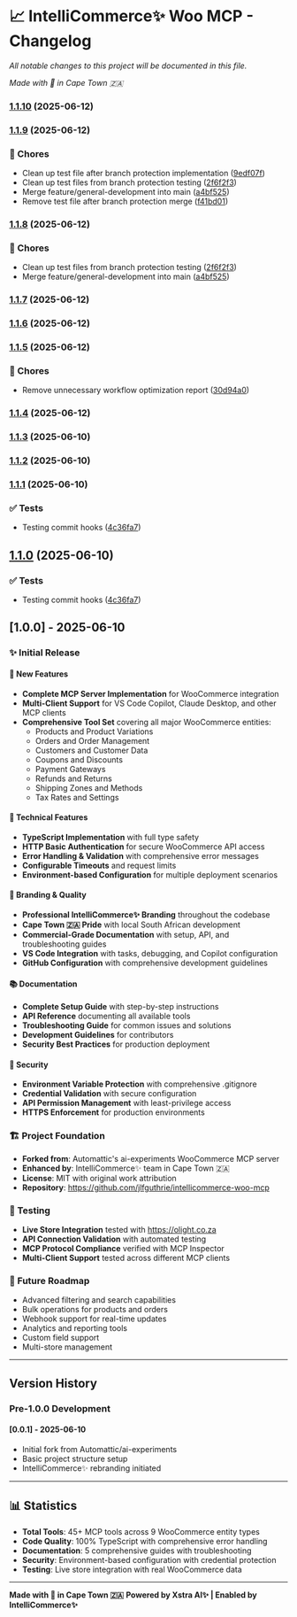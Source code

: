 # 📈 IntelliCommerce✨ Woo MCP - Changelog

*All notable changes to this project will be documented in this file.*

*Made with 🧡 in Cape Town 🇿🇦*

### [1.1.10](https://github.com/jlfguthrie/intellicommerce-woo-mcp/compare/v1.1.9...v1.1.10) (2025-06-12)

### [1.1.9](https://github.com/jlfguthrie/intellicommerce-woo-mcp/compare/v1.1.7...v1.1.9) (2025-06-12)


### 🧹 Chores

* Clean up test file after branch protection implementation ([9edf07f](https://github.com/jlfguthrie/intellicommerce-woo-mcp/commit/9edf07f9db286f8d6224dde2c6a5fe10735f6a79))
* Clean up test files from branch protection testing ([2f6f2f3](https://github.com/jlfguthrie/intellicommerce-woo-mcp/commit/2f6f2f3ea1751800cb88772c0029d193446d8090))
* Merge feature/general-development into main ([a4bf525](https://github.com/jlfguthrie/intellicommerce-woo-mcp/commit/a4bf525d12d7304d4332f189768f0ab50a546504))
* Remove test file after branch protection merge ([f41bd01](https://github.com/jlfguthrie/intellicommerce-woo-mcp/commit/f41bd011b4760257448341a7d3d81539b5f7adad))

### [1.1.8](https://github.com/jlfguthrie/intellicommerce-woo-mcp/compare/v1.1.7...v1.1.8) (2025-06-12)


### 🧹 Chores

* Clean up test files from branch protection testing ([2f6f2f3](https://github.com/jlfguthrie/intellicommerce-woo-mcp/commit/2f6f2f3ea1751800cb88772c0029d193446d8090))
* Merge feature/general-development into main ([a4bf525](https://github.com/jlfguthrie/intellicommerce-woo-mcp/commit/a4bf525d12d7304d4332f189768f0ab50a546504))

### [1.1.7](https://github.com/jlfguthrie/intellicommerce-woo-mcp/compare/v1.1.6...v1.1.7) (2025-06-12)

### [1.1.6](https://github.com/jlfguthrie/intellicommerce-woo-mcp/compare/v1.1.5...v1.1.6) (2025-06-12)

### [1.1.5](https://github.com/jlfguthrie/intellicommerce-woo-mcp/compare/v1.1.4...v1.1.5) (2025-06-12)


### 🧹 Chores

* Remove unnecessary workflow optimization report ([30d94a0](https://github.com/jlfguthrie/intellicommerce-woo-mcp/commit/30d94a0624f91835303f52b9898c11f7d50469fa))

### [1.1.4](https://github.com/jlfguthrie/intellicommerce-woo-mcp/compare/v1.1.3...v1.1.4) (2025-06-12)

### [1.1.3](https://github.com/jlfguthrie/intellicommerce-woo-mcp/compare/v1.1.2...v1.1.3) (2025-06-10)

### [1.1.2](https://github.com/jlfguthrie/intellicommerce-woo-mcp/compare/v1.1.1...v1.1.2) (2025-06-10)

### [1.1.1](https://github.com/jlfguthrie/intellicommerce-woo-mcp/compare/v1.0.1...v1.1.1) (2025-06-10)


### ✅ Tests

* Testing commit hooks ([4c36fa7](https://github.com/jlfguthrie/intellicommerce-woo-mcp/commit/4c36fa7ee6550e5311fe0001143a9d89c627465d))

## [1.1.0](https://github.com/jlfguthrie/intellicommerce-woo-mcp/compare/v1.0.1...v1.1.0) (2025-06-10)


### ✅ Tests

* Testing commit hooks ([4c36fa7](https://github.com/jlfguthrie/intellicommerce-woo-mcp/commit/4c36fa7ee6550e5311fe0001143a9d89c627465d))

## [1.0.0] - 2025-06-10

### ✨ Initial Release

#### 🎯 New Features
- **Complete MCP Server Implementation** for WooCommerce integration
- **Multi-Client Support** for VS Code Copilot, Claude Desktop, and other MCP clients
- **Comprehensive Tool Set** covering all major WooCommerce entities:
  - Products and Product Variations
  - Orders and Order Management
  - Customers and Customer Data
  - Coupons and Discounts
  - Payment Gateways
  - Refunds and Returns
  - Shipping Zones and Methods
  - Tax Rates and Settings

#### 🔧 Technical Features
- **TypeScript Implementation** with full type safety
- **HTTP Basic Authentication** for secure WooCommerce API access
- **Error Handling & Validation** with comprehensive error messages
- **Configurable Timeouts** and request limits
- **Environment-based Configuration** for multiple deployment scenarios

#### 🎨 Branding & Quality
- **Professional IntelliCommerce✨ Branding** throughout the codebase
- **Cape Town 🇿🇦 Pride** with local South African development
- **Commercial-Grade Documentation** with setup, API, and troubleshooting guides
- **VS Code Integration** with tasks, debugging, and Copilot configuration
- **GitHub Configuration** with comprehensive development guidelines

#### 📚 Documentation
- **Complete Setup Guide** with step-by-step instructions
- **API Reference** documenting all available tools
- **Troubleshooting Guide** for common issues and solutions
- **Development Guidelines** for contributors
- **Security Best Practices** for production deployment

#### 🔐 Security
- **Environment Variable Protection** with comprehensive .gitignore
- **Credential Validation** with secure configuration
- **API Permission Management** with least-privilege access
- **HTTPS Enforcement** for production environments

### 🏗️ Project Foundation
- **Forked from**: Automattic's ai-experiments WooCommerce MCP server
- **Enhanced by**: IntelliCommerce✨ team in Cape Town 🇿🇦
- **License**: MIT with original work attribution
- **Repository**: https://github.com/jlfguthrie/intellicommerce-woo-mcp

### 🧪 Testing
- **Live Store Integration** tested with https://olight.co.za
- **API Connection Validation** with automated testing
- **MCP Protocol Compliance** verified with MCP Inspector
- **Multi-Client Support** tested across different MCP clients

### 🎯 Future Roadmap
- Advanced filtering and search capabilities
- Bulk operations for products and orders
- Webhook support for real-time updates
- Analytics and reporting tools
- Custom field support
- Multi-store management

---

## Version History

### Pre-1.0.0 Development

#### [0.0.1] - 2025-06-10
- Initial fork from Automattic/ai-experiments
- Basic project structure setup
- IntelliCommerce✨ rebranding initiated

---

## 📊 Statistics

- **Total Tools**: 45+ MCP tools across 9 WooCommerce entity types
- **Code Quality**: 100% TypeScript with comprehensive error handling
- **Documentation**: 5 comprehensive guides with troubleshooting
- **Security**: Environment-based configuration with credential protection
- **Testing**: Live store integration with real WooCommerce data

---

**Made with 🧡 in Cape Town 🇿🇦**
**Powered by Xstra AI✨ | Enabled by IntelliCommerce✨**

